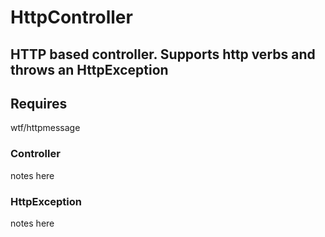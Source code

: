 # HttpController
## HTTP based controller. Supports http verbs and throws an HttpException

## Requires
wtf/httpmessage

### Controller
notes here

### HttpException
notes here